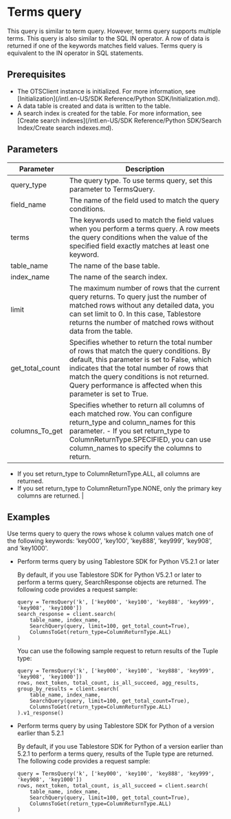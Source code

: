 # Terms query

This query is similar to term query. However, terms query supports multiple terms. This query is also similar to the SQL IN operator. A row of data is returned if one of the keywords matches field values. Terms query is equivalent to the IN operator in SQL statements.

## Prerequisites

-   The OTSClient instance is initialized. For more information, see [Initialization](/intl.en-US/SDK Reference/Python SDK/Initialization.md).
-   A data table is created and data is written to the table.
-   A search index is created for the table. For more information, see [Create search indexes](/intl.en-US/SDK Reference/Python SDK/Search Index/Create search indexes.md).

## Parameters

|Parameter|Description|
|---------|-----------|
|query\_type|The query type. To use terms query, set this parameter to TermsQuery.|
|field\_name|The name of the field used to match the query conditions.|
|terms|The keywords used to match the field values when you perform a terms query. A row meets the query conditions when the value of the specified field exactly matches at least one keyword. |
|table\_name|The name of the base table.|
|index\_name|The name of the search index.|
|limit|The maximum number of rows that the current query returns. To query just the number of matched rows without any detailed data, you can set limit to 0. In this case, Tablestore returns the number of matched rows without data from the table. |
|get\_total\_count|Specifies whether to return the total number of rows that match the query conditions. By default, this parameter is set to False, which indicates that the total number of rows that match the query conditions is not returned. Query performance is affected when this parameter is set to True. |
|columns\_To\_get|Specifies whether to return all columns of each matched row. You can configure return\_type and column\_names for this parameter. -   If you set return\_type to ColumnReturnType.SPECIFIED, you can use column\_names to specify the columns to return.
-   If you set return\_type to ColumnReturnType.ALL, all columns are returned.
-   If you set return\_type to ColumnReturnType.NONE, only the primary key columns are returned. |

## Examples

Use terms query to query the rows whose k column values match one of the following keywords: 'key000', 'key100', 'key888', 'key999', 'key908', and 'key1000'.

-   Perform terms query by using Tablestore SDK for Python V5.2.1 or later

    By default, if you use Tablestore SDK for Python V5.2.1 or later to perform a terms query, SearchResponse objects are returned. The following code provides a request sample:

    ```
    query = TermsQuery('k', ['key000', 'key100', 'key888', 'key999', 'key908', 'key1000'])
    search_response = client.search(
        table_name, index_name, 
        SearchQuery(query, limit=100, get_total_count=True), 
        ColumnsToGet(return_type=ColumnReturnType.ALL)
    )
    ```

    You can use the following sample request to return results of the Tuple type:

    ```
    query = TermsQuery('k', ['key000', 'key100', 'key888', 'key999', 'key908', 'key1000'])
    rows, next_token, total_count, is_all_succeed, agg_results, group_by_results = client.search(
        table_name, index_name, 
        SearchQuery(query, limit=100, get_total_count=True), 
        ColumnsToGet(return_type=ColumnReturnType.ALL)
    ).v1_response()
    ```

-   Perform terms query by using Tablestore SDK for Python of a version earlier than 5.2.1

    By default, if you use Tablestore SDK for Python of a version earlier than 5.2.1 to perform a terms query, results of the Tuple type are returned. The following code provides a request sample:

    ```
    query = TermsQuery('k', ['key000', 'key100', 'key888', 'key999', 'key908', 'key1000'])
    rows, next_token, total_count, is_all_succeed = client.search(
        table_name, index_name, 
        SearchQuery(query, limit=100, get_total_count=True), 
        ColumnsToGet(return_type=ColumnReturnType.ALL)
    )
    ```


